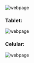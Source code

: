 
![webpage](https://i.imgur.com/2os419N.png)

### Tablet:
![webpage](https://i.imgur.com/ELRIkmK.png)

### Celular:
![webpage](https://i.imgur.com/MGWyqMI.png)

